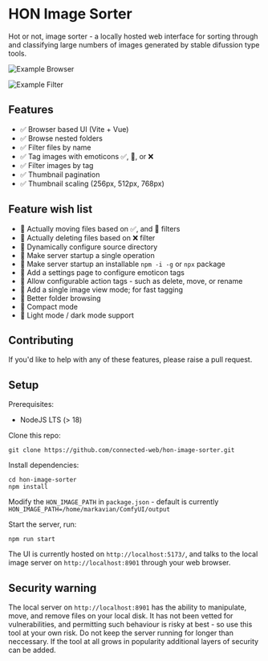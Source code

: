 # HON Image Sorter

Hot or not, image sorter - a locally hosted web interface for sorting through and classifying large numbers of images generated by stable difussion type tools.

![Example Browser](https://user-images.githubusercontent.com/6341696/236928023-db2791a6-1d67-4e7d-b9ed-1872ca17f7a1.png)

![Example Filter](https://user-images.githubusercontent.com/6341696/236928280-ff707842-db25-4761-9857-1d25d2f9249d.png)

## Features

- ✅ Browser based UI (Vite + Vue)
- ✅ Browse nested folders
- ✅ Filter files by name
- ✅ Tag images with emoticons ✅, 🚧, or ❌
- ✅ Filter images by tag
- ✅ Thumbnail pagination
- ✅ Thumbnail scaling (256px, 512px, 768px)

## Feature wish list

- 🚧 Actually moving files based on ✅, and 🚧 filters
- 🚧 Actually deleting files based on ❌ filter
- 🚧 Dynamically configure source directory
- 🚧 Make server startup a single operation
- 🚧 Make server startup an installable `npm -i -g` or `npx` package
- 🚧 Add a settings page to configure emoticon tags
- 🚧 Allow configurable action tags - such as delete, move, or rename
- 🚧 Add a single image view mode; for fast tagging
- 🚧 Better folder browsing
- 🚧 Compact mode
- 🚧 Light mode / dark mode support

## Contributing

If you'd like to help with any of these features, please raise a pull request.

## Setup

Prerequisites:

- NodeJS LTS (> 18)

Clone this repo:

```
git clone https://github.com/connected-web/hon-image-sorter.git
```

Install dependencies:

```
cd hon-image-sorter
npm install
```

Modify the `HON_IMAGE_PATH` in `package.json` - default is currently `HON_IMAGE_PATH=/home/markavian/ComfyUI/output`

Start the server, run:

```
npm run start
```

The UI is currently hosted on `http://localhost:5173/`, and talks to the local image server on `http://localhost:8901` through your web browser.

## Security warning

The local server on `http://localhost:8901` has the ability to manipulate, move, and remove files on your local disk. It has not been vetted for vulnerabilities, and permitting such behaviour is risky at best - so use this tool at your own risk. Do not keep the server running for longer than neccessary. If the tool at all grows in popularity additional layers of security can be added. 

